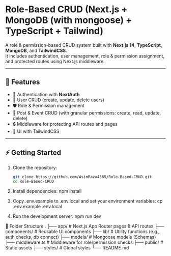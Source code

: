 # Role-Based CRUD (Next.js + MongoDB (with mongoose) + TypeScript + Tailwind)

A role & permission-based CRUD system built with **Next.js 14**, **TypeScript**, **MongoDB**, and **TailwindCSS**.  
It includes authentication, user management, role & permission assignment, and protected routes using Next.js middleware.

---

## 🚀 Features

- 🔑 Authentication with **NextAuth**
- 👤 User CRUD (create, update, delete users)
- 🛡 Role & Permission management
- 📄 Post & Event CRUD (with granular permissions: create, read, update, delete)
- 🔒 Middleware for protecting API routes and pages
- 🎨 UI with TailwindCSS

---

## ⚡ Getting Started

1. Clone the repository:

   ```bash
   git clone https://github.com/AsimRaza4565/Role-Based-CRUD.git
   cd Role-Based-CRUD
   ```

2. Install dependencies:
   npm install

3. Copy .env.example to .env.local and set your environment variables:
   cp .env.example .env.local

4. Run the development server:
   npm run dev

📂 Folder Structure
.
├── app/ # Next.js App Router pages & API routes
├── components/ # Reusable UI components
├── lib/ # Utility functions (e.g., auth checks, db connect)
├── models/ # Mongoose models (Schemas)
├── middleware.ts # Middleware for role/permission checks
├── public/ # Static assets
├── styles/ # Global styles
└── README.md
